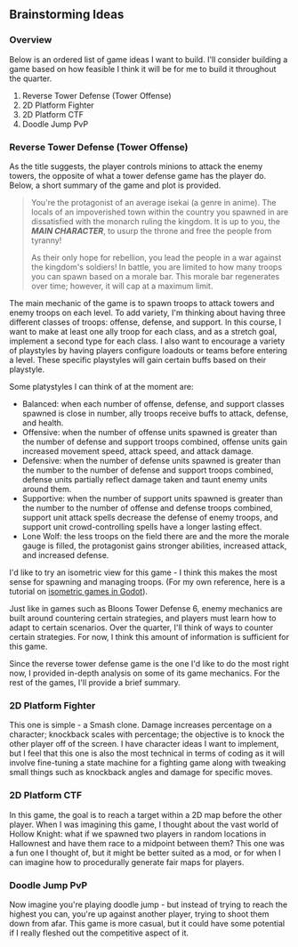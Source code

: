 ## Brainstorming Ideas

### Overview
Below is an ordered list of game ideas I want to build. I'll consider building a game based on how feasible I think it will be for me to build it throughout the quarter.
1. Reverse Tower Defense (Tower Offense)
2. 2D Platform Fighter
3. 2D Platform CTF
4. Doodle Jump PvP

### Reverse Tower Defense (Tower Offense)
As the title suggests, the player controls minions to attack the enemy towers, the opposite of what a tower defense game has the player do. Below, a short summary of the game and plot is provided.

> You're the protagonist of an average isekai (a genre in anime). The locals of an impoverished town within the country you spawned in are dissatisfied with the monarch ruling the kingdom. It is up to you, the ***MAIN CHARACTER***, to usurp the throne and free the people from tyranny!
>
> As their only hope for rebellion, you lead the people in a war against the kingdom's soldiers! In battle, you are limited to how many troops you can spawn based on a morale bar. This morale bar regenerates over time; however, it will cap at a maximum limit. 

The main mechanic of the game is to spawn troops to attack towers and enemy troops on each level. To add variety, I'm thinking about having three different classes of troops: offense, defense, and support. In this course, I want to make at least one ally troop for each class, and as a stretch goal, implement a second type for each class. I also want to encourage a variety of playstyles by having players configure loadouts or teams before entering a level. These specific playstyles will gain certain buffs based on their playstyle.

Some platystyles I can think of at the moment are:
- Balanced: when each number of offense, defense, and support classes spawned is close in number, ally troops receive buffs to attack, defense, and health.
- Offensive: when the number of offense units spawned is greater than the number of defense and support troops combined, offense units gain increased movement speed, attack speed, and attack damage.
- Defensive: when the number of defense units spawned is greater than the number to the number of defense and support troops combined, defense units partially reflect damage taken and taunt enemy units around them.
- Supportive: when the number of support units spawned is greater than the number to the number of offense and defense troops combined, support unit attack spells decrease the defense of enemy troops, and support unit crowd-controlling spells have a longer lasting effect.
- Lone Wolf: the less troops on the field there are and the more the morale gauge is filled, the protagonist gains stronger abilities, increased attack, and increased defense.

I'd like to try an isometric view for this game - I think this makes the most sense for spawning and managing troops. (For my own reference, here is a tutorial on [isometric games in Godot](https://youtu.be/f1j1pPEFaUo?feature=shared)).

Just like in games such as Bloons Tower Defense 6, enemy mechanics are built around countering certain strategies, and players must learn how to adapt to certain scenarios. Over the quarter, I'll think of ways to counter certain strategies. For now, I think this amount of information is sufficient for this game.

Since the reverse tower defense game is the one I'd like to do the most right now, I provided in-depth analysis on some of its game mechanics. For the rest of the games, I'll provide a brief summary.

### 2D Platform Fighter
This one is simple - a Smash clone. Damage increases percentage on a character; knockback scales with percentage; the objective is to knock the other player off of the screen. I have character ideas I want to implement, but I feel that this one is also the most technical in terms of coding as it will involve fine-tuning a state machine for a fighting game along with tweaking small things such as knockback angles and damage for specific moves.

### 2D Platform CTF
In this game, the goal is to reach a target within a 2D map before the other player. When I was imagining this game, I thought about the vast world of Hollow Knight: what if we spawned two players in random locations in Hallownest and have them race to a midpoint between them? This one was a fun one I thought of, but it might be better suited as a mod, or for when I can imagine how to procedurally generate fair maps for players.

### Doodle Jump PvP
Now imagine you're playing doodle jump - but instead of trying to reach the highest you can, you're up against another player, trying to shoot them down from afar. This game is more casual, but it could have some potential if I really fleshed out the competitive aspect of it.